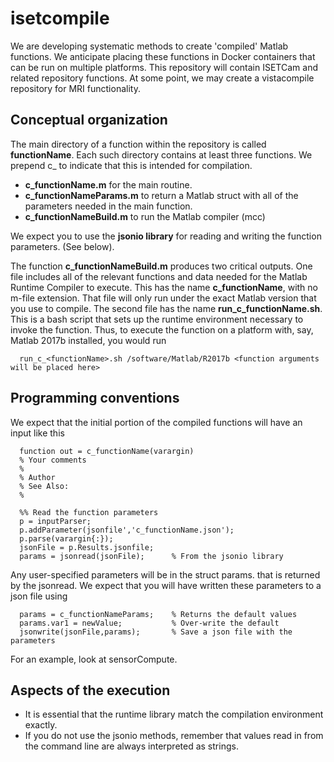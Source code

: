 # isetcompile

We are developing systematic methods to create 'compiled' Matlab functions.  We anticipate placing these functions in Docker containers that can be run on multiple platforms.  This repository will contain ISETCam and related repository functions.  At some point, we may create a vistacompile repository for MRI functionality.

## Conceptual organization 

The main directory of a function within the repository is called **functionName**.  Each such directory contains at least three functions.  We prepend c_ to indicate that this is intended for compilation.

 * **c_functionName.m** for the main routine.
 * **c_functionNameParams.m** to return a Matlab struct with all of the parameters needed in the main function.
 * **c_functionNameBuild.m** to run the Matlab compiler (mcc) 
  
  We expect you to use the **jsonio library** for reading and writing the function parameters.  (See below).
  
  The function **c_functionNameBuild.m** produces two critical outputs.  One file includes all of the relevant functions and data needed for the Matlab Runtime Compiler to execute. This has the name **c_functionName**, with no m-file extension. That file will only run under the exact Matlab version that you use to compile.  The second file has the name **run_c_functionName.sh**.  This is a bash script that sets up the runtime environment necessary to invoke the function. Thus, to execute the function on a platform with, say, Matlab 2017b installed, you would run
  
      run_c_<functionName>.sh /software/Matlab/R2017b <function arguments will be placed here>

## Programming conventions

  We expect that the initial portion of the compiled functions will have an input like this

      function out = c_functionName(varargin)
      % Your comments
      %
      % Author 
      % See Also:
      %
      
      %% Read the function parameters
      p = inputParser;
      p.addParameter(jsonfile','c_functionName.json');
      p.parse(varargin{:});
      jsonFile = p.Results.jsonfile;
      params = jsonread(jsonFile);      % From the jsonio library
      
  Any user-specified parameters will be in the struct params.<variableName> that is returned by the jsonread.  We expect that you will have written these parameters to a json file using
  
      params = c_functionNameParams;    % Returns the default values
      params.var1 = newValue;           % Over-write the default
      jsonwrite(jsonFile,params);       % Save a json file with the parameters
      
  For an example, look at sensorCompute. 
      
## Aspects of the execution

* It is essential that the runtime library match the compilation environment exactly.
* If you do not use the jsonio methods, remember that values read in from the command line are always interpreted as strings.


